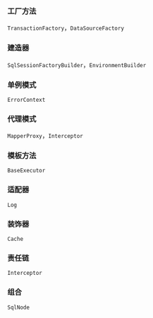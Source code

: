 ### 工厂方法

`TransactionFactory`，`DataSourceFactory`



### 建造器

`SqlSessionFactoryBuilder`，`EnvironmentBuilder`



### 单例模式

`ErrorContext`



### 代理模式

`MapperProxy`，`Interceptor `



### 模板方法

`BaseExecutor`



### 适配器

`Log`



### 装饰器

`Cache`



### 责任链

`Interceptor`



### 组合

`SqlNode`



